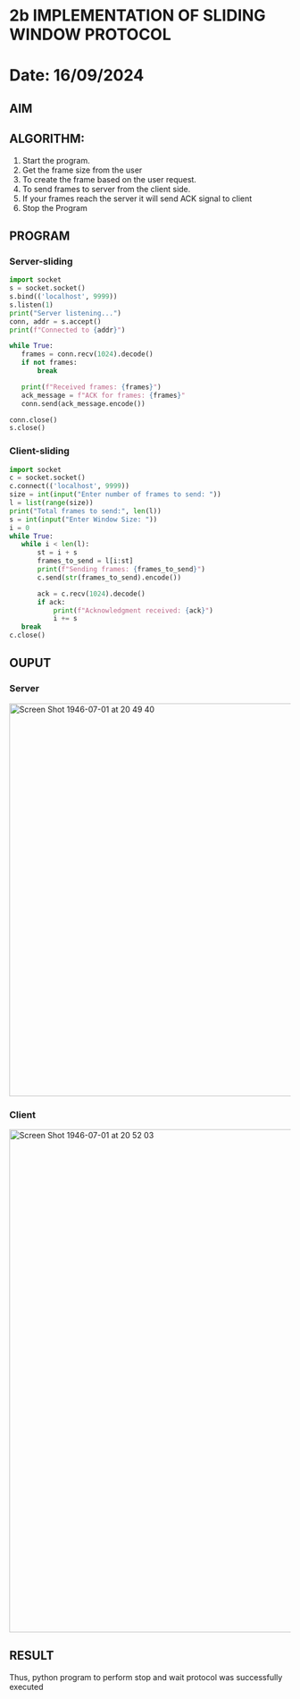 # 2b IMPLEMENTATION OF SLIDING WINDOW PROTOCOL
# Date: 16/09/2024
## AIM
## ALGORITHM:
1. Start the program.
2. Get the frame size from the user
3. To create the frame based on the user request.
4. To send frames to server from the client side.
5. If your frames reach the server it will send ACK signal to client
6. Stop the Program
## PROGRAM
### Server-sliding
```py
import socket
s = socket.socket()
s.bind(('localhost', 9999))
s.listen(1)
print("Server listening...")
conn, addr = s.accept()
print(f"Connected to {addr}")

while True:
   frames = conn.recv(1024).decode()
   if not frames:
       break

   print(f"Received frames: {frames}")
   ack_message = f"ACK for frames: {frames}"
   conn.send(ack_message.encode())

conn.close()  
s.close()  
```
### Client-sliding
```py
import socket
c = socket.socket()
c.connect(('localhost', 9999))
size = int(input("Enter number of frames to send: "))
l = list(range(size))  
print("Total frames to send:", len(l))
s = int(input("Enter Window Size: "))
i = 0
while True:
   while i < len(l):
       st = i + s
       frames_to_send = l[i:st]  
       print(f"Sending frames: {frames_to_send}")
       c.send(str(frames_to_send).encode())  

       ack = c.recv(1024).decode()  
       if ack:
           print(f"Acknowledgment received: {ack}")
           i += s  
   break
c.close()  
```

## OUPUT
### Server
<img width="703" alt="Screen Shot 1946-07-01 at 20 49 40" src="https://github.com/user-attachments/assets/1bf63bcc-03e9-417c-942e-7b19f3488ce9">

### Client
<img width="900" alt="Screen Shot 1946-07-01 at 20 52 03" src="https://github.com/user-attachments/assets/c9df06ec-b49e-4a4d-a4fd-9b56b7e994d7">

## RESULT

Thus, python program to perform stop and wait protocol was successfully executed

